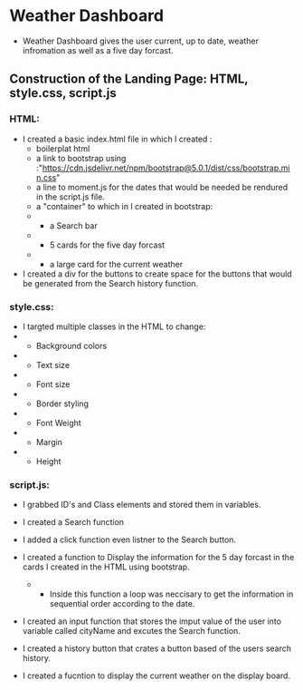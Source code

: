 # Weather Dashboard
* Weather Dashboard gives the user  current, up to date, weather infromation as well as a five day forcast.

## Construction of the Landing Page: HTML, style.css, script.js
        
### HTML:
* I created a basic index.html file in which I created :
    * boilerplat html
    * a link to bootstrap using :"https://cdn.jsdelivr.net/npm/bootstrap@5.0.1/dist/css/bootstrap.min.css" 
    * a line to moment.js for the dates that would be needed be rendured in the script.js file. 
    * a "container" to which in I created in bootstrap:
    * *  a Search bar 
    * *  5 cards for the five day forcast
    * *  a large card for the current weather
* I created a div for the buttons to create space for the buttons that would be generated from the Search history function.

### style.css: 
* I targted multiple classes in the HTML to change:
 * * Background colors
 * * Text size
 * * Font size
 * * Border styling
 * * Font Weight
 * * Margin
 * * Height

 ### script.js:
 * I grabbed  ID's and Class elements and stored them in variables.
 * I created a Search function 
 * I  added a click function even listner to the Search button.
 * I created a function to Display the information  for the 5 day forcast in the cards I created in the HTML using bootstrap.
     * * Inside this function a loop was neccisary to get the information in sequential order according to the date. 

 * I created an input function that stores the imput value of the user into variable called cityName and excutes the Search function.    
 * I created a history button that crates a button based of the users search history. 
 * I created a fucntion to display the current weather on the display board. 


